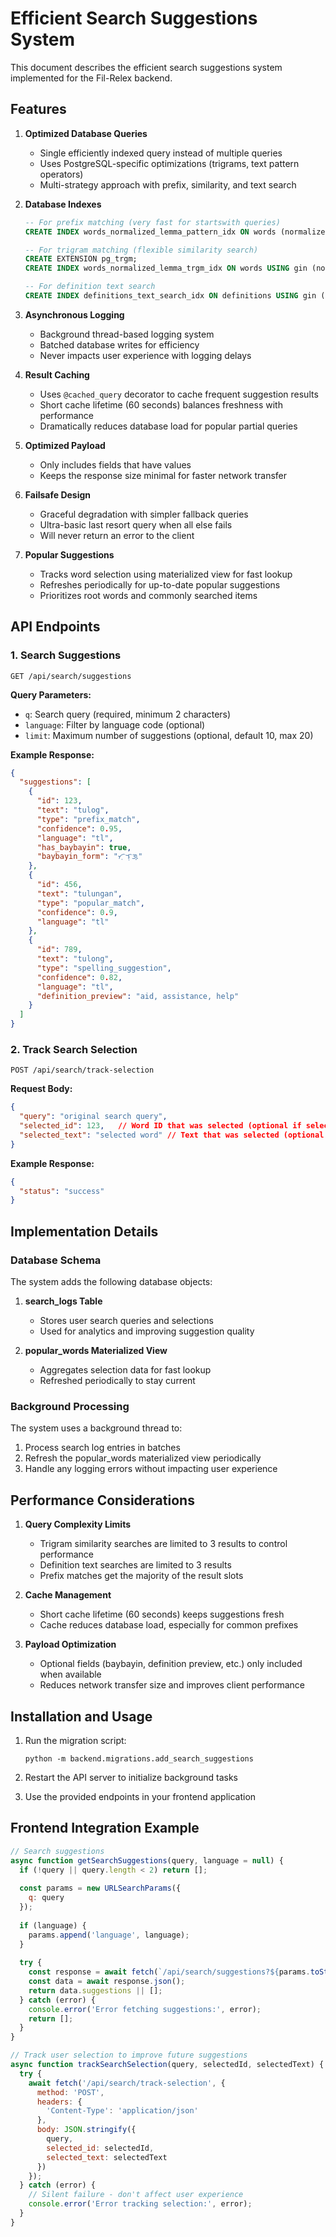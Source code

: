 # Efficient Search Suggestions System

This document describes the efficient search suggestions system implemented for the Fil-Relex backend.

## Features

1. **Optimized Database Queries**
   - Single efficiently indexed query instead of multiple queries
   - Uses PostgreSQL-specific optimizations (trigrams, text pattern operators)
   - Multi-strategy approach with prefix, similarity, and text search

2. **Database Indexes**
   ```sql
   -- For prefix matching (very fast for startswith queries)
   CREATE INDEX words_normalized_lemma_pattern_idx ON words (normalized_lemma text_pattern_ops);
   
   -- For trigram matching (flexible similarity search)
   CREATE EXTENSION pg_trgm;
   CREATE INDEX words_normalized_lemma_trgm_idx ON words USING gin (normalized_lemma gin_trgm_ops);
   
   -- For definition text search
   CREATE INDEX definitions_text_search_idx ON definitions USING gin (to_tsvector('english', definition_text));
   ```

3. **Asynchronous Logging**
   - Background thread-based logging system
   - Batched database writes for efficiency
   - Never impacts user experience with logging delays

4. **Result Caching**
   - Uses `@cached_query` decorator to cache frequent suggestion results
   - Short cache lifetime (60 seconds) balances freshness with performance
   - Dramatically reduces database load for popular partial queries

5. **Optimized Payload**
   - Only includes fields that have values
   - Keeps the response size minimal for faster network transfer

6. **Failsafe Design**
   - Graceful degradation with simpler fallback queries
   - Ultra-basic last resort query when all else fails
   - Will never return an error to the client

7. **Popular Suggestions**
   - Tracks word selection using materialized view for fast lookup
   - Refreshes periodically for up-to-date popular suggestions
   - Prioritizes root words and commonly searched items

## API Endpoints

### 1. Search Suggestions

```
GET /api/search/suggestions
```

**Query Parameters:**
- `q`: Search query (required, minimum 2 characters)
- `language`: Filter by language code (optional)
- `limit`: Maximum number of suggestions (optional, default 10, max 20)

**Example Response:**
```json
{
  "suggestions": [
    {
      "id": 123,
      "text": "tulog",
      "type": "prefix_match",
      "confidence": 0.95,
      "language": "tl",
      "has_baybayin": true,
      "baybayin_form": "ᜆᜓᜎᜓᜄ᜔"
    },
    {
      "id": 456,
      "text": "tulungan",
      "type": "popular_match",
      "confidence": 0.9,
      "language": "tl"
    },
    {
      "id": 789,
      "text": "tulong",
      "type": "spelling_suggestion",
      "confidence": 0.82,
      "language": "tl",
      "definition_preview": "aid, assistance, help"
    }
  ]
}
```

### 2. Track Search Selection

```
POST /api/search/track-selection
```

**Request Body:**
```json
{
  "query": "original search query",
  "selected_id": 123,   // Word ID that was selected (optional if selected_text provided)
  "selected_text": "selected word" // Text that was selected (optional if selected_id provided)
}
```

**Example Response:**
```json
{
  "status": "success"
}
```

## Implementation Details

### Database Schema

The system adds the following database objects:

1. **search_logs Table**
   - Stores user search queries and selections
   - Used for analytics and improving suggestion quality

2. **popular_words Materialized View**
   - Aggregates selection data for fast lookup
   - Refreshed periodically to stay current

### Background Processing

The system uses a background thread to:

1. Process search log entries in batches
2. Refresh the popular_words materialized view periodically
3. Handle any logging errors without impacting user experience

## Performance Considerations

1. **Query Complexity Limits**
   - Trigram similarity searches are limited to 3 results to control performance
   - Definition text searches are limited to 3 results
   - Prefix matches get the majority of the result slots

2. **Cache Management**
   - Short cache lifetime (60 seconds) keeps suggestions fresh
   - Cache reduces database load, especially for common prefixes

3. **Payload Optimization**
   - Optional fields (baybayin, definition preview, etc.) only included when available
   - Reduces network transfer size and improves client performance

## Installation and Usage

1. Run the migration script:
   ```
   python -m backend.migrations.add_search_suggestions
   ```

2. Restart the API server to initialize background tasks

3. Use the provided endpoints in your frontend application

## Frontend Integration Example

```javascript
// Search suggestions
async function getSearchSuggestions(query, language = null) {
  if (!query || query.length < 2) return [];
  
  const params = new URLSearchParams({
    q: query
  });
  
  if (language) {
    params.append('language', language);
  }
  
  try {
    const response = await fetch(`/api/search/suggestions?${params.toString()}`);
    const data = await response.json();
    return data.suggestions || [];
  } catch (error) {
    console.error('Error fetching suggestions:', error);
    return [];
  }
}

// Track user selection to improve future suggestions
async function trackSearchSelection(query, selectedId, selectedText) {
  try {
    await fetch('/api/search/track-selection', {
      method: 'POST',
      headers: {
        'Content-Type': 'application/json'
      },
      body: JSON.stringify({
        query,
        selected_id: selectedId,
        selected_text: selectedText
      })
    });
  } catch (error) {
    // Silent failure - don't affect user experience
    console.error('Error tracking selection:', error);
  }
}
``` 